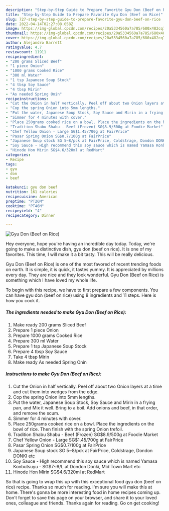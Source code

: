 ```yaml
---
description: "Step-by-Step Guide to Prepare Favorite Gyu Don (Beef on Rice)"
title: "Step-by-Step Guide to Prepare Favorite Gyu Don (Beef on Rice)"
slug: 727-step-by-step-guide-to-prepare-favorite-gyu-don-beef-on-rice
date: 2022-04-14T02:27:08.058Z
image: https://img-global.cpcdn.com/recipes/20a5334560a7a785/680x482cq70/gyu-don-beef-on-rice-recipe-main-photo.jpg
thumbnail: https://img-global.cpcdn.com/recipes/20a5334560a7a785/680x482cq70/gyu-don-beef-on-rice-recipe-main-photo.jpg
cover: https://img-global.cpcdn.com/recipes/20a5334560a7a785/680x482cq70/gyu-don-beef-on-rice-recipe-main-photo.jpg
author: Alejandro Barrett
ratingvalue: 4.7
reviewcount: 11911
recipeingredient:
- "200 grams Sliced Beef"
- "1 piece Onion"
- "1000 grams Cooked Rice"
- "300 ml Water"
- "1 tsp Japanese Soup Stock"
- "4 tbsp Soy Sauce"
- "4 tbsp Mirin"
- "As needed Spring Onin"
recipeinstructions:
- "Cut the Onion in half vertically. Peel off about two Onion layers at a time and cut them into wedges from the edge."
- "Cop the spring Onion into 5mm lengths."
- "Put the water, Japanese Soup Stock, Soy Sauce and Mirin in a frying pan, and Mix it well. Bring to a boil. Add onions and beef, in that order, and remove the scum."
- "Simmer for 4 minutes with cover."
- "Place 250grams cooked rice on a bowl. Place the ingredients on the bowl of rice. Then finish with the spring Onion trefoil."
- "Tradition Shabu Shabu - Beef (Frozen) SG$8.9/500g at Foodie Market"
- "Chef Yellow Onion - Large SG$1.45/700g at FairPrice"
- "Pasar Spring Onion SG$0.7/100g at FairPrice"
- "Japanese Soup stock SG 5~8/pck at FairPrice, Coldstrage, Dondon DONKI etc"
- "Soy Sauce - High recommend this soy sauce which is named Yamasa Konbutsuyu - SG$7~9/L at Dondon Donki, Mid Town Mart etc"
- "Hinode Hon Mirin SG$4.6/320ml at RedMart"
categories:
- Recipe
tags:
- gyu
- don
- beef

katakunci: gyu don beef 
nutrition: 161 calories
recipecuisine: American
preptime: "PT26M"
cooktime: "PT46M"
recipeyield: "4"
recipecategory: Dinner

---
```



![Gyu Don (Beef on Rice)](https://img-global.cpcdn.com/recipes/20a5334560a7a785/680x482cq70/gyu-don-beef-on-rice-recipe-main-photo.jpg)

Hey everyone, hope you're having an incredible day today. Today, we're going to make a distinctive dish, gyu don (beef on rice). It is one of my favorites. This time, I will make it a bit tasty. This will be really delicious.



Gyu Don (Beef on Rice) is one of the most favored of recent trending foods on earth. It is simple, it is quick, it tastes yummy. It is appreciated by millions every day. They are nice and they look wonderful. Gyu Don (Beef on Rice) is something which I have loved my whole life.


To begin with this recipe, we have to first prepare a few components. You can have gyu don (beef on rice) using 8 ingredients and 11 steps. Here is how you cook it.

<!--inarticleads1-->

##### The ingredients needed to make Gyu Don (Beef on Rice):

1. Make ready 200 grams Sliced Beef
1. Prepare 1 piece Onion
1. Prepare 1000 grams Cooked Rice
1. Prepare 300 ml Water
1. Prepare 1 tsp Japanese Soup Stock
1. Prepare 4 tbsp Soy Sauce
1. Take 4 tbsp Mirin
1. Make ready As needed Spring Onin




<!--inarticleads2-->

##### Instructions to make Gyu Don (Beef on Rice):

1. Cut the Onion in half vertically. Peel off about two Onion layers at a time and cut them into wedges from the edge.
1. Cop the spring Onion into 5mm lengths.
1. Put the water, Japanese Soup Stock, Soy Sauce and Mirin in a frying pan, and Mix it well. Bring to a boil. Add onions and beef, in that order, and remove the scum.
1. Simmer for 4 minutes with cover.
1. Place 250grams cooked rice on a bowl. Place the ingredients on the bowl of rice. Then finish with the spring Onion trefoil.
1. Tradition Shabu Shabu - Beef (Frozen) SG$8.9/500g at Foodie Market
1. Chef Yellow Onion - Large SG$1.45/700g at FairPrice
1. Pasar Spring Onion SG$0.7/100g at FairPrice
1. Japanese Soup stock SG 5~8/pck at FairPrice, Coldstrage, Dondon DONKI etc
1. Soy Sauce - High recommend this soy sauce which is named Yamasa Konbutsuyu - SG$7~9/L at Dondon Donki, Mid Town Mart etc
1. Hinode Hon Mirin SG$4.6/320ml at RedMart




So that is going to wrap this up with this exceptional food gyu don (beef on rice) recipe. Thanks so much for reading. I'm sure you will make this at home. There's gonna be more interesting food in home recipes coming up. Don't forget to save this page on your browser, and share it to your loved ones, colleague and friends. Thanks again for reading. Go on get cooking!
